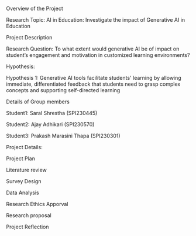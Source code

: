Overview of the Project

Research Topic:  AI in Education: Investigate the impact of Generative AI in Education

Project Description

Research Question: To what extent would generative AI be of impact on student’s engagement and motivation in customized learning environments?


Hypothesis:

Hypothesis 1: Generative AI tools facilitate students' learning by allowing immediate, differentiated feedback that students need to grasp complex concepts and supporting self-directed learning


Details of Group members

Student1: Saral Shrestha (SPI230445)

Student2: Ajay Adhikari (SPI230570)

Student3: Prakash Marasini Thapa (SPI230301)



Project Details:

Project Plan

Literature review

Survey Design

Data Analysis

Research Ethics Apporval

Research proposal 

Project Reflection


